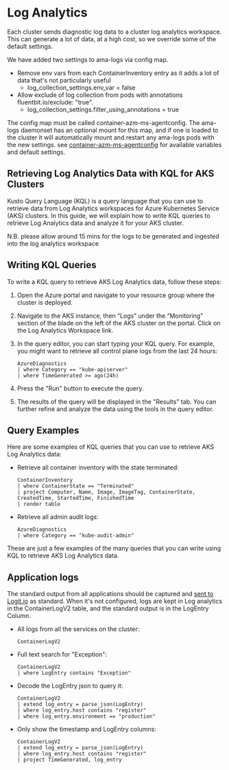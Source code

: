 # Log Analytics

Each cluster sends diagnostic log data to a cluster log analytics workspace.
This can generate a lot of data, at a high cost, so we override some of the default settings.

We have added two settings to ama-logs via config map.
- Remove env vars from each ContainerInventory entry as it adds a lot of data that's not particularly useful
    - log_collection_settings.env_var = false
- Allow exclude of log collection from pods with annotations fluentbit.io/exclude: "true".
    - log_collection_settings.filter_using_annotations = true

The config map must be called container-azm-ms-agentconfig.
The ama-logs daemonset has an optional mount for this map, and if one is loaded to the cluster it will automatically mount and restart any ama-logs pods with the new settings.
see [container-azm-ms-agentconfig](https://github.com/microsoft/Docker-Provider/blob/ci_prod/kubernetes/container-azm-ms-agentconfig.yaml) for available variables and default settings.

## Retrieving Log Analytics Data with KQL for AKS Clusters

Kusto Query Language (KQL) is a query language that you can use to retrieve data from Log Analytics workspaces for Azure Kubernetes Service (AKS) clusters. In this guide, we will explain how to write KQL queries to retrieve Log Analytics data and analyze it for your AKS cluster.

N.B. please allow around 15 mins for the logs to be generated and ingested into the log analytics workspace

## Writing KQL Queries

To write a KQL query to retrieve AKS Log Analytics data, follow these steps:

1. Open the Azure portal and navigate to your resource group where the cluster is deployed.

2. Navigate to the AKS instance, then “Logs” under the “Monitoring” section of the blade on the left of the AKS cluster on the portal. Click on the Log Analytics Workspace link.

3. In the query editor, you can start typing your KQL query. For example, you might want to retrieve all control plane logs from the last 24 hours:

    ```
    AzureDiagnostics
    | where Category == "kube-apiserver"
    | where TimeGenerated >= ago(24h)
    ```

4. Press the "Run" button to execute the query.

5. The results of the query will be displayed in the "Results" tab. You can further refine and analyze the data using the tools in the query editor.

## Query Examples

Here are some examples of KQL queries that you can use to retrieve AKS Log Analytics data:

- Retrieve all container inventory with the state terminated:

    ```
    ContainerInventory
    | where ContainerState == "Terminated"
    | project Computer, Name, Image, ImageTag, ContainerState, CreatedTime, StartedTime, FinishedTime
    | render table

    ```

- Retrieve all admin audit logs:

    ```
    AzureDiagnostics
    | where Category == "kube-audit-admin"
    ```

These are just a few examples of the many queries that you can write using KQL to retrieve AKS Log Analytics data.

## Application logs

The standard output from all applications should be captured and [sent to Logit.io](https://github.com/DFE-Digital/terraform-modules/blob/eae51cf1b82b5eb5a4fe6cafd76d50c8469b4aad/aks/application/variables.tf#L151) as standard. When it's not configured, logs are kept in Log analytics in the ContainerLogV2 table, and the standard output is in the LogEntry Column.

- All logs from all the services on the cluster:
  ```
  ContainerLogV2
  ```

- Full text search for "Exception":
  ```
  ContainerLogV2
  | where LogEntry contains "Exception"
  ```

- Decode the LogEntry json to query it:
  ```
  ContainerLogV2
  | extend log_entry = parse_json(LogEntry)
  | where log_entry.host contains "register"
  | where log_entry.environment == "production"
  ```

- Only show the timestamp and LogEntry columns:
  ```
  ContainerLogV2
  | extend log_entry = parse_json(LogEntry)
  | where log_entry.host contains "register"
  | project TimeGenerated, log_entry
  ```
